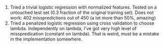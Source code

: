 1) Tried a trivial logistic regression with normalized features. Tested on a untouched test set (0.3 fraction of the original training set). Does not work: 402 misspredictions out of 450 (a lot more than 50%, amazing)
2) Tried a penalized logistic regression using cross validation to choose lambda. Independently on lambda, I've got very high level of misspredication (constant on lambda). That is weird, must be a mistake in the implementation somewhere.